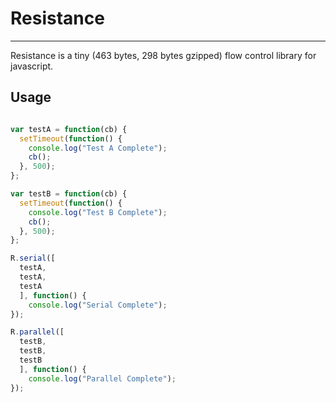 # Resistance
----
Resistance is a tiny (463 bytes, 298 bytes gzipped) flow control library for javascript.

## Usage

``` js

var testA = function(cb) {
  setTimeout(function() {
    console.log("Test A Complete");
    cb();
  }, 500);
};

var testB = function(cb) {
  setTimeout(function() {
    console.log("Test B Complete");
    cb();
  }, 500);
};

R.serial([
  testA,
  testA,
  testA
  ], function() {
    console.log("Serial Complete");
});

R.parallel([
  testB,
  testB,
  testB
  ], function() {
    console.log("Parallel Complete");
});

```
